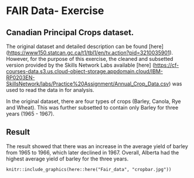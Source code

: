 # FAIR Data- Exercise

## Canadian Principal Crops dataset.

The original dataset and detailed description can be found [here] (<https://www150.statcan.gc.ca/t1/tbl1/en/tv.action?pid=3210035901>). However, for the purpose of this exercise, the cleaned and subsetted version provided by the Skills Network Labs available [here] (<https://cf-courses-data.s3.us.cloud-object-storage.appdomain.cloud/IBM-RP0203EN-SkillsNetwork/labs/Practice%20Assignment/Annual_Crop_Data.csv>) was used to read the data in for analysis.

In the original dataset, there are four types of crops (Barley, Canola, Rye and Wheat). This was further subsetted to contain only Barley for three years (1965 - 1967).

## Result

The result showed that there was an increase in the average yield of barley from 1965 to 1966, which later declined in 1967. Overall, Alberta had the highest average yield of barley for the three years.

```{r error, fig.align = 'center', out.width = "100%", fig.cap = "A bar graph to show the average yield of Barley for Alberta, Canada and Saskatchewan in the year 1965 - 1967", echo=FALSE, warning=FALSE}
knitr::include_graphics(here::here("Fair_data", "cropbar.jpg"))  
```
